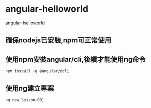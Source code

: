 # angular-helloworld
angular-helloworld

## 確保nodejs已安裝,npm可正常使用

## 使用npm安裝angular/cli,後續才能使用ng命令
```
npm install -g @angular/@cli
```
## 使用ng建立專案
```
ng new lesson-001
```
